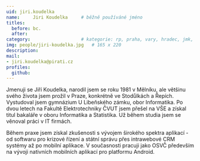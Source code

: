 ```yaml
---
uid: jiri.koudelka
name:     Jiri Koudelka  	# běžně používáné jméno
titles:
  before: bc. 
  after:
category:                 	# kategorie: rp, praha, vary, hradec, jmk, senat
img: people/jiri-koudelka.jpg   # 165 x 220
description: 
mail:
- jiri.koudelka@pirati.cz
profiles:
  github:                 
---
```


Jmenuji se Jiří Koudelka, narodil jsem se roku 1981 v Mělníku, ale většinu svého života jsem prožil v Praze, konkrétně ve Stodůlkách a Řepích. Vystudoval jsem gymnázium U Libeňského zámku, obor Informatika. Po dvou letech na Fakultě Elektrotechniky ČVUT jsem přešel na VŠE a získal titul bakaláře v oboru Informatika a Statistika. Už během studia jsem se věnoval práci v IT firmách.

Během praxe jsem získal zkušenosti s vývojem širokého spektra aplikací - od softwaru pro krizové řízení a státní správu přes intrawebové CRM systémy až po mobilní aplikace. V současnosti pracuji jako OSVČ především na vývoji nativních mobilních aplikací pro platformu Android.
